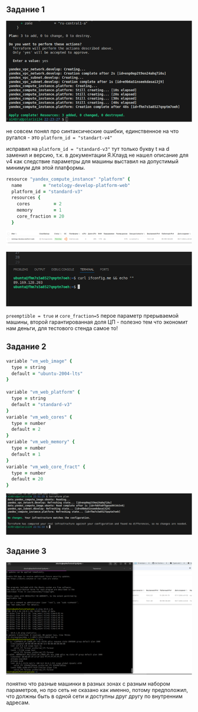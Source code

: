 ## Задание 1


![alt text](image-4.png)

не совсем понял про синтаксические ошибки, единственное на что ругался - это ```platform_id = "standart-v4"```

исправил на ```platform_id = "standard-v3"``` тут только букву t на d  заменил и версию, т.к. в документации Я.Клауд не нашел описание для v4
как следствие параметры для машины выставил на допустимый минимум для этой платформы.

```rb
resource "yandex_compute_instance" "platform" {
  name        = "netology-develop-platform-web"
  platform_id = "standard-v3"
  resources {
    cores         = 2
    memory        = 1
    core_fraction = 20
  }
  ```

![alt text](image-5.png)

![alt text](image-6.png)


```preemptible = true``` и ```core_fraction=5``` перое параметр прерываемой машины, второй гарантированная доля ЦП - полезно тем что экономит нам деньги, для тестового стенда самое то!



## Задание 2


```rb
variable "vm_web_image" {
  type = string
  default = "ubuntu-2004-lts"
}

variable "vm_web_platform" {
  type = string
  default = "standard-v3"
}
variable "vm_web_cores" {
  type = number
  default = 2
}
variable "vm_web_memory" {
  type = number
  default = 1
}
variable "vm_web_core_fract" {
  type = number
  default = 20
} 
```

![alt text](image-1.png)


## Задание 3

![alt text](image-2.png)

понятно что разные машинки в разных зонах с разным набором параметров, но про сеть не сказано как именно, потому предположил, что должны быть в одной сети и доступны друг другу по внутренним адресам.